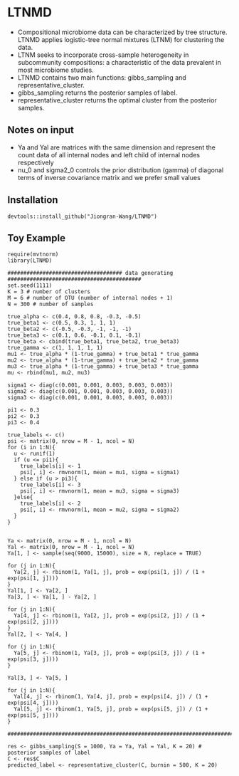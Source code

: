 # LTNMD

- Compositional microbiome data can be characterized by tree structure. LTNMD applies logistic-tree normal mixtures (LTNM) for clustering the data.
- LTNM seeks to incorporate cross-sample heterogeneity in subcommunity compositions: a characteristic of the data prevalent in most microbiome studies.
- LTNMD contains two main functions: gibbs_sampling and representative_cluster.
- gibbs_sampling returns the posterior samples of label.
- representative_cluster returns the optimal cluster from the posterior samples.

## Notes on input
- Ya and Yal are matrices with the same dimension and represent the count data of all internal nodes and left child of internal nodes respectively
- nu_0 and sigma2_0 controls the prior distribution (gamma) of diagonal terms of inverse covariance matrix and we prefer small values



## Installation

```{r eval=FALSE}
devtools::install_github("Jiongran-Wang/LTNMD")
```

## Toy Example
```{r eval=FALSE}
require(mvtnorm)
library(LTNMD)

#################################### data generating ##########################################
set.seed(1111)
K = 3 # number of clusters
M = 6 # number of OTU (number of internal nodes + 1)
N = 300 # number of samples

true_alpha <- c(0.4, 0.8, 0.8, -0.3, -0.5)
true_beta1 <- c(0.5, 0.3, 1, 1, 1)
true_beta2 <- c(-0.5, -0.3, -1, -1, -1)
true_beta3 <- c(0.1, 0.6, -0.1, 0.1, -0.1)
true_beta <- cbind(true_beta1, true_beta2, true_beta3)
true_gamma <- c(1, 1, 1, 1, 1)
mu1 <- true_alpha * (1-true_gamma) + true_beta1 * true_gamma
mu2 <- true_alpha * (1-true_gamma) + true_beta2 * true_gamma
mu3 <- true_alpha * (1-true_gamma) + true_beta3 * true_gamma
mu <- rbind(mu1, mu2, mu3)

sigma1 <- diag(c(0.001, 0.001, 0.003, 0.003, 0.003))
sigma2 <- diag(c(0.001, 0.001, 0.003, 0.003, 0.003))
sigma3 <- diag(c(0.001, 0.001, 0.003, 0.003, 0.003))

pi1 <- 0.3
pi2 <- 0.3
pi3 <- 0.4

true_labels <- c()
psi <- matrix(0, nrow = M - 1, ncol = N)
for (i in 1:N){
  u <- runif(1)
  if (u <= pi1){
    true_labels[i] <- 1
    psi[, i] <- rmvnorm(1, mean = mu1, sigma = sigma1)
  } else if (u > pi3){
    true_labels[i] <- 3
    psi[, i] <- rmvnorm(1, mean = mu3, sigma = sigma3)
  }else{
    true_labels[i] <- 2
    psi[, i] <- rmvnorm(1, mean = mu2, sigma = sigma2)
  }
}


Ya <- matrix(0, nrow = M - 1, ncol = N)
Yal <- matrix(0, nrow = M - 1, ncol = N)
Ya[1, ] <- sample(seq(9000, 15000), size = N, replace = TRUE)

for (j in 1:N){
  Ya[2, j] <- rbinom(1, Ya[1, j], prob = exp(psi[1, j]) / (1 + exp(psi[1, j])))
}
Yal[1, ] <- Ya[2, ]
Ya[3, ] <- Ya[1, ] - Ya[2, ]

for (j in 1:N){
  Ya[4, j] <- rbinom(1, Ya[2, j], prob = exp(psi[2, j]) / (1 + exp(psi[2, j])))
}
Yal[2, ] <- Ya[4, ]

for (j in 1:N){
  Ya[5, j] <- rbinom(1, Ya[3, j], prob = exp(psi[3, j]) / (1 + exp(psi[3, j])))
}

Yal[3, ] <- Ya[5, ]

for (j in 1:N){
  Yal[4, j] <- rbinom(1, Ya[4, j], prob = exp(psi[4, j]) / (1 + exp(psi[4, j])))
  Yal[5, j] <- rbinom(1, Ya[5, j], prob = exp(psi[5, j]) / (1 + exp(psi[5, j])))
}

#################################################################################################

res <- gibbs_sampling(S = 1000, Ya = Ya, Yal = Yal, K = 20) # posterior samples of label
C <- res$C 
predicted_label <- representative_cluster(C, burnin = 500, K = 20)

```
